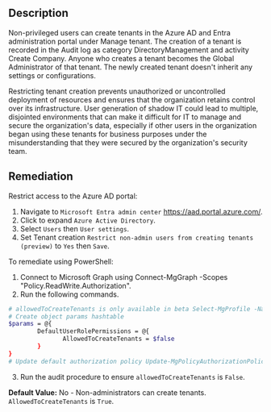 ## Description

Non-privileged users can create tenants in the Azure AD and Entra administration portal under Manage tenant. The creation of a tenant is recorded in the Audit log as category DirectoryManagement and activity Create Company. Anyone who creates a tenant becomes the Global Administrator of that tenant. The newly created tenant doesn't inherit any settings or configurations.

Restricting tenant creation prevents unauthorized or uncontrolled deployment of resources and ensures that the organization retains control over its infrastructure. User generation of shadow IT could lead to multiple, disjointed environments that can make it difficult for IT to manage and secure the organization's data, especially if other users in the organization began using these tenants for business purposes under the misunderstanding that they were secured by the organization's security team.

## Remediation
Restrict access to the Azure AD portal:

1. Navigate to `Microsoft Entra admin center` https://aad.portal.azure.com/.
2. Click to expand `Azure Active Directory`.
3. Select `Users` then `User settings`.
4. Set Tenant creation `Restrict non-admin users from creating tenants (preview)` to `Yes` then `Save`.

To remediate using PowerShell:

1. Connect to Microsoft Graph using Connect-MgGraph -Scopes "Policy.ReadWrite.Authorization".
2. Run the following commands.

```bash
# allowedToCreateTenants is only available in beta Select-MgProfile -Name beta
# Create object params hashtable
$params = @{
        DefaultUserRolePermissions = @{
               AllowedToCreateTenants = $false
        }
}
# Update default authorization policy Update-MgPolicyAuthorizationPolicy -AuthorizationPolicyId 'authorizationPolicy' -BodyParameter $params
```

3. Run the audit procedure to ensure `allowedToCreateTenants` is `False`.

**Default Value:** No - Non-administrators can create tenants. `AllowedToCreateTenants` is `True`.
